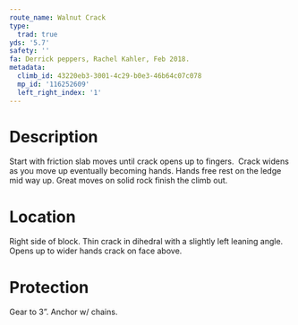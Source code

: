 ```yaml
---
route_name: Walnut Crack
type:
  trad: true
yds: '5.7'
safety: ''
fa: Derrick peppers, Rachel Kahler, Feb 2018.
metadata:
  climb_id: 43220eb3-3001-4c29-b0e3-46b64c07c078
  mp_id: '116252609'
  left_right_index: '1'
---
```

# Description
Start with friction slab moves until crack opens up to fingers.  Crack widens as you move up eventually becoming hands. Hands free rest on the ledge mid way up. Great moves on solid rock finish the climb out.

# Location
Right side of block. Thin crack in dihedral with a slightly left leaning angle. Opens up to wider hands crack on face above.

# Protection
Gear to 3”. Anchor w/ chains.
